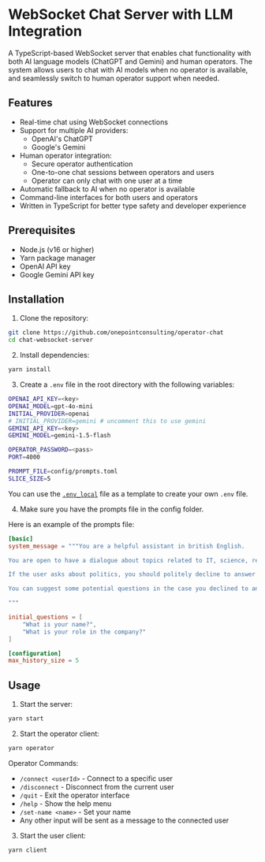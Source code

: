 # WebSocket Chat Server with LLM Integration

A TypeScript-based WebSocket server that enables chat functionality with both AI language models (ChatGPT and Gemini) and human operators. The system allows users to chat with AI models when no operator is available, and seamlessly switch to human operator support when needed.

## Features

- Real-time chat using WebSocket connections
- Support for multiple AI providers:
  - OpenAI's ChatGPT
  - Google's Gemini
- Human operator integration:
  - Secure operator authentication
  - One-to-one chat sessions between operators and users
  - Operator can only chat with one user at a time
- Automatic fallback to AI when no operator is available
- Command-line interfaces for both users and operators
- Written in TypeScript for better type safety and developer experience

## Prerequisites

- Node.js (v16 or higher)
- Yarn package manager
- OpenAI API key
- Google Gemini API key

## Installation

1. Clone the repository:

```bash
git clone https://github.com/onepointconsulting/operator-chat
cd chat-websocket-server
```

2. Install dependencies:

```bash
yarn install
```

3. Create a `.env` file in the root directory with the following variables:

```bash
OPENAI_API_KEY=<key>
OPENAI_MODEL=gpt-4o-mini
INITIAL_PROVIDER=openai
# INITIAL_PROVIDER=gemini # uncomment this to use gemini
GEMINI_API_KEY=<key>
GEMINI_MODEL=gemini-1.5-flash

OPERATOR_PASSWORD=<pass>
PORT=4000

PROMPT_FILE=config/prompts.toml
SLICE_SIZE=5
```

You can use the [`.env_local`](.env_local) file as a template to create your own `.env` file.

4. Make sure you have the prompts file in the config folder.

Here is an example of the prompts file:

```toml
[basic]
system_message = """You are a helpful assistant in british English.

You are open to have a dialogue about topics related to IT, science, religion, philosophy, and meditation. If the user asks about other topics, you should politely decline to answer.

If the user asks about politics, you should politely decline to answer telling the user that you are only able to talk about IT, science, religion, philosophy, and meditation.

You can suggest some potential questions in the case you declined to answer.

"""

initial_questions = [
    "What is your name?",
    "What is your role in the company?"
]

[configuration]
max_history_size = 5
```

## Usage

1. Start the server:

```bash
yarn start
```

2. Start the operator client:

```bash
yarn operator
```

Operator Commands:
- `/connect <userId>` - Connect to a specific user
- `/disconnect` - Disconnect from the current user
- `/quit` - Exit the operator interface
- `/help` - Show the help menu
- `/set-name <name>` - Set your name
- Any other input will be sent as a message to the connected user

3. Start the user client:

```bash
yarn client
```





